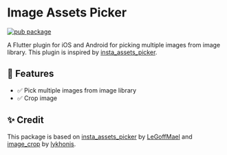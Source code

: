 # Image Assets Picker

[![pub package](https://img.shields.io/pub/v/image_assets_picker.svg)](https://pub.dartlang.org/packages/image_assets_picker)

A Flutter plugin for iOS and Android for picking multiple images from image library. This plugin is inspired by [insta_assets_picker](https://github.com/LeGoffMael/insta_assets_picker/).

## 🚀 Features

- ✅ Pick multiple images from image library
- ✅ Crop image

## ✨ Credit

This package is based on [insta_assets_picker](https://github.com/LeGoffMael/insta_assets_picker) by [LeGoffMael](https://github.com/LeGoffMael) and [image_crop](https://pub.dev/packages/image_crop) by [lykhonis](https://github.com/lykhonis).